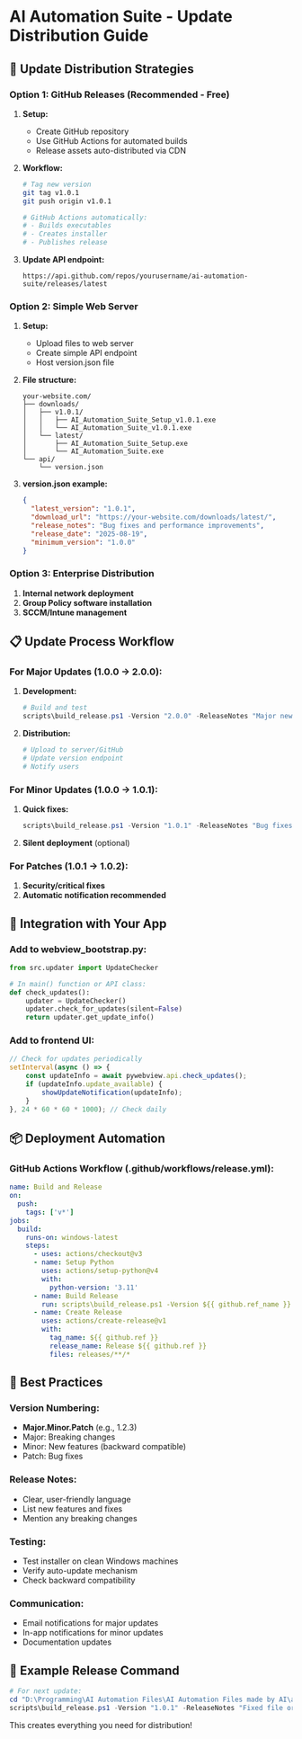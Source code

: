 # AI Automation Suite - Update Distribution Guide

## 🚀 Update Distribution Strategies

### **Option 1: GitHub Releases (Recommended - Free)**
1. **Setup:**
   - Create GitHub repository
   - Use GitHub Actions for automated builds
   - Release assets auto-distributed via CDN

2. **Workflow:**
   ```bash
   # Tag new version
   git tag v1.0.1
   git push origin v1.0.1
   
   # GitHub Actions automatically:
   # - Builds executables
   # - Creates installer
   # - Publishes release
   ```

3. **Update API endpoint:**
   ```
   https://api.github.com/repos/yourusername/ai-automation-suite/releases/latest
   ```

### **Option 2: Simple Web Server**
1. **Setup:**
   - Upload files to web server
   - Create simple API endpoint
   - Host version.json file

2. **File structure:**
   ```
   your-website.com/
   ├── downloads/
   │   ├── v1.0.1/
   │   │   ├── AI_Automation_Suite_Setup_v1.0.1.exe
   │   │   └── AI_Automation_Suite_v1.0.1.exe
   │   └── latest/
   │       ├── AI_Automation_Suite_Setup.exe
   │       └── AI_Automation_Suite.exe
   └── api/
       └── version.json
   ```

3. **version.json example:**
   ```json
   {
     "latest_version": "1.0.1",
     "download_url": "https://your-website.com/downloads/latest/",
     "release_notes": "Bug fixes and performance improvements",
     "release_date": "2025-08-19",
     "minimum_version": "1.0.0"
   }
   ```

### **Option 3: Enterprise Distribution**
1. **Internal network deployment**
2. **Group Policy software installation**
3. **SCCM/Intune management**

## 📋 Update Process Workflow

### **For Major Updates (1.0.0 → 2.0.0):**
1. **Development:**
   ```powershell
   # Build and test
   scripts\build_release.ps1 -Version "2.0.0" -ReleaseNotes "Major new features"
   ```

2. **Distribution:**
   ```powershell
   # Upload to server/GitHub
   # Update version endpoint
   # Notify users
   ```

### **For Minor Updates (1.0.0 → 1.0.1):**
1. **Quick fixes:**
   ```powershell
   scripts\build_release.ps1 -Version "1.0.1" -ReleaseNotes "Bug fixes"
   ```

2. **Silent deployment** (optional)

### **For Patches (1.0.1 → 1.0.2):**
1. **Security/critical fixes**
2. **Automatic notification recommended**

## 🔧 Integration with Your App

### **Add to webview_bootstrap.py:**
```python
from src.updater import UpdateChecker

# In main() function or API class:
def check_updates():
    updater = UpdateChecker()
    updater.check_for_updates(silent=False)
    return updater.get_update_info()
```

### **Add to frontend UI:**
```javascript
// Check for updates periodically
setInterval(async () => {
    const updateInfo = await pywebview.api.check_updates();
    if (updateInfo.update_available) {
        showUpdateNotification(updateInfo);
    }
}, 24 * 60 * 60 * 1000); // Check daily
```

## 📦 Deployment Automation

### **GitHub Actions Workflow (.github/workflows/release.yml):**
```yaml
name: Build and Release
on:
  push:
    tags: ['v*']
jobs:
  build:
    runs-on: windows-latest
    steps:
      - uses: actions/checkout@v3
      - name: Setup Python
        uses: actions/setup-python@v4
        with:
          python-version: '3.11'
      - name: Build Release
        run: scripts\build_release.ps1 -Version ${{ github.ref_name }}
      - name: Create Release
        uses: actions/create-release@v1
        with:
          tag_name: ${{ github.ref }}
          release_name: Release ${{ github.ref }}
          files: releases/**/*
```

## 🎯 Best Practices

### **Version Numbering:**
- **Major.Minor.Patch** (e.g., 1.2.3)
- Major: Breaking changes
- Minor: New features (backward compatible)
- Patch: Bug fixes

### **Release Notes:**
- Clear, user-friendly language
- List new features and fixes
- Mention any breaking changes

### **Testing:**
- Test installer on clean Windows machines
- Verify auto-update mechanism
- Check backward compatibility

### **Communication:**
- Email notifications for major updates
- In-app notifications for minor updates
- Documentation updates

## 🔄 Example Release Command

```powershell
# For next update:
cd "D:\Programming\AI Automation Files\AI Automation Files made by AI\ai-automation-suite"
scripts\build_release.ps1 -Version "1.0.1" -ReleaseNotes "Fixed file organization bug and improved PDF merging"
```

This creates everything you need for distribution!
